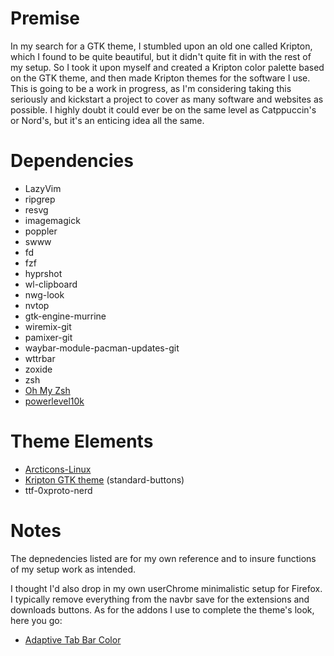 # Premise
In my search for a GTK theme, I stumbled upon an old one called Kripton, which I found to be quite beautiful, but it didn't quite fit in with the rest of my setup. So I took it upon myself and created a Kripton color palette based on the GTK theme, and then made Kripton themes for the software I use. This is going to be a work in progress, as I'm considering taking this seriously and kickstart a project to cover as many software and websites as possible. I highly doubt it could ever be on the same level as Catppuccin's or Nord's, but it's an enticing idea all the same.

# Dependencies
- LazyVim
- ripgrep
- resvg
- imagemagick
- poppler
- swww
- fd
- fzf
- hyprshot
- wl-clipboard
- nwg-look
- nvtop
- gtk-engine-murrine
- wiremix-git
- pamixer-git
- waybar-module-pacman-updates-git
- wttrbar
- zoxide
- zsh
- [Oh My Zsh](https://ohmyz.sh/)
- [powerlevel10k](https://github.com/romkatv/powerlevel10k)

# Theme Elements
- [Arcticons-Linux](https://aur.archlinux.org/packages/arcticons-icon-theme)
- [Kripton GTK theme]([https://www.gnome-look.org/p/1365372](https://aur.archlinux.org/packages/kripton-theme-git)) (standard-buttons)
- ttf-0xproto-nerd

# Notes
The depnedencies listed are for my own reference and to insure functions of my setup work as intended.

I thought I'd also drop in my own userChrome minimalistic setup for Firefox. I typically remove everything from the navbr save for the extensions and downloads buttons. As for the addons I use to complete the theme's look, here you go:

- [Adaptive Tab Bar Color](https://addons.mozilla.org/en-US/firefox/addon/adaptive-tab-bar-colour/)
